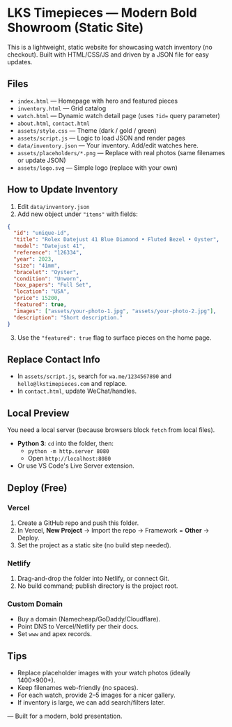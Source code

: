 
# LKS Timepieces — Modern Bold Showroom (Static Site)

This is a lightweight, static website for showcasing watch inventory (no checkout).
Built with HTML/CSS/JS and driven by a JSON file for easy updates.

## Files
- `index.html` — Homepage with hero and featured pieces
- `inventory.html` — Grid catalog
- `watch.html` — Dynamic watch detail page (uses `?id=` query parameter)
- `about.html`, `contact.html`
- `assets/style.css` — Theme (dark / gold / green)
- `assets/script.js` — Logic to load JSON and render pages
- `data/inventory.json` — Your inventory. Add/edit watches here.
- `assets/placeholders/*.png` — Replace with real photos (same filenames or update JSON)
- `assets/logo.svg` — Simple logo (replace with your own)

## How to Update Inventory
1. Edit `data/inventory.json`
2. Add new object under `"items"` with fields:
```json
{
  "id": "unique-id",
  "title": "Rolex Datejust 41 Blue Diamond • Fluted Bezel • Oyster",
  "model": "Datejust 41",
  "reference": "126334",
  "year": 2023,
  "size": "41mm",
  "bracelet": "Oyster",
  "condition": "Unworn",
  "box_papers": "Full Set",
  "location": "USA",
  "price": 15200,
  "featured": true,
  "images": ["assets/your-photo-1.jpg", "assets/your-photo-2.jpg"],
  "description": "Short description."
}
```
3. Use the `"featured": true` flag to surface pieces on the home page.

## Replace Contact Info
- In `assets/script.js`, search for `wa.me/1234567890` and `hello@lkstimepieces.com` and replace.
- In `contact.html`, update WeChat/handles.

## Local Preview
You need a local server (because browsers block `fetch` from local files).
- **Python 3**: `cd` into the folder, then:
  - `python -m http.server 8080`
  - Open `http://localhost:8080`
- Or use VS Code's Live Server extension.

## Deploy (Free)
### Vercel
1. Create a GitHub repo and push this folder.
2. In Vercel, **New Project** → Import the repo → Framework = **Other** → Deploy.
3. Set the project as a static site (no build step needed).

### Netlify
1. Drag-and-drop the folder into Netlify, or connect Git.
2. No build command; publish directory is the project root.

### Custom Domain
- Buy a domain (Namecheap/GoDaddy/Cloudflare).
- Point DNS to Vercel/Netlify per their docs.
- Set `www` and apex records.

## Tips
- Replace placeholder images with your watch photos (ideally 1400×900+).
- Keep filenames web-friendly (no spaces).
- For each watch, provide 2–5 images for a nicer gallery.
- If inventory is large, we can add search/filters later.

— Built for a modern, bold presentation.
